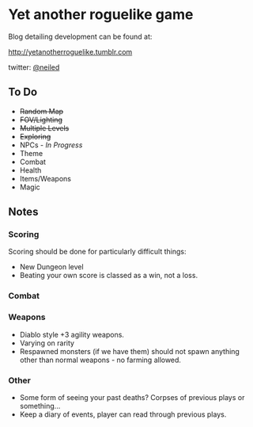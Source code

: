 # Yet another roguelike game

Blog detailing development can be found at:

http://yetanotherroguelike.tumblr.com

twitter:  [@neiled](http://twitter.com/neiled)

## To Do
* ~~Random Map~~
* ~~FOV/Lighting~~
* ~~Multiple Levels~~
* ~~Exploring~~
* NPCs - *In Progress*
* Theme
* Combat
* Health
* Items/Weapons
* Magic


## Notes

### Scoring

Scoring should be done for particularly difficult things:
* New Dungeon level
* Beating your own score is classed as a win, not a loss.

### Combat

### Weapons
* Diablo style +3 agility weapons.
* Varying on rarity
* Respawned monsters (if we have them) should not spawn anything other than normal weapons - no farming allowed.

### Other
* Some form of seeing your past deaths? Corpses of previous plays or something...
* Keep a diary of events, player can read through previous plays.
